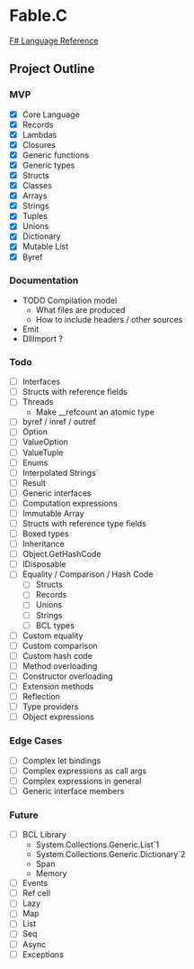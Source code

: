 ﻿# Fable.C

[F# Language Reference](https://learn.microsoft.com/en-us/dotnet/fsharp/language-reference/)

## Project Outline

### MVP

- [x] Core Language
- [x] Records
- [x] Lambdas
- [x] Closures
- [x] Generic functions
- [x] Generic types
- [x] Structs
- [x] Classes
- [x] Arrays
- [x] Strings
- [x] Tuples
- [x] Unions
- [x] Dictionary
- [x] Mutable List
- [x] Byref

### Documentation
- TODO Compilation model
  - What files are produced
  - How to include headers / other sources
- Emit
- DllImport ?

### Todo

- [ ] Interfaces
- [ ] Structs with reference fields
- [ ] Threads
    - Make __refcount an atomic type
- [ ] byref / inref / outref
- [ ] Option
- [ ] ValueOption
- [ ] ValueTuple
- [ ] Enums
- [ ] Interpolated Strings
- [ ] Result
- [ ] Generic interfaces
- [ ] Computation expressions
- [ ] Immutable Array
- [ ] Structs with reference type fields
- [ ] Boxed types
- [ ] Inheritance
- [ ] Object.GetHashCode
- [ ] IDisposable
- [ ] Equality / Comparison / Hash Code
    - [ ] Structs
    - [ ] Records
    - [ ] Unions
    - [ ] Strings
    - [ ] BCL types
- [ ] Custom equality
- [ ] Custom comparison
- [ ] Custom hash code
- [ ] Method overloading
- [ ] Constructor overloading
- [ ] Extension methods
- [ ] Reflection
- [ ] Type providers
- [ ] Object expressions

### Edge Cases

- [ ] Complex let bindings
- [ ] Complex expressions as call args
- [ ] Complex expressions in general
- [ ] Generic interface members

### Future

- [ ] BCL Library
    - System.Collections.Generic.List`1
    - System.Collections.Generic.Dictionary`2
    - Span
    - Memory
- [ ] Events
- [ ] Ref cell
- [ ] Lazy
- [ ] Map
- [ ] List
- [ ] Seq
- [ ] Async
- [ ] Exceptions

